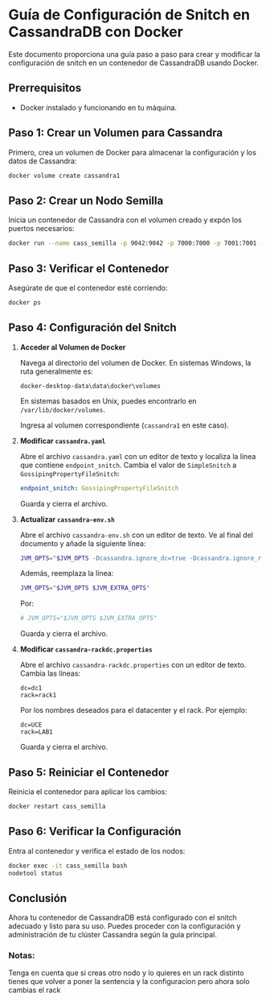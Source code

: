# Guía de Configuración de Snitch en CassandraDB con Docker

Este documento proporciona una guía paso a paso para crear y modificar la configuración de snitch en un contenedor de CassandraDB usando Docker.

## Prerrequisitos

- Docker instalado y funcionando en tu máquina.

## Paso 1: Crear un Volumen para Cassandra

Primero, crea un volumen de Docker para almacenar la configuración y los datos de Cassandra:

```bash
docker volume create cassandra1
```

## Paso 2: Crear un Nodo Semilla

Inicia un contenedor de Cassandra con el volumen creado y expón los puertos necesarios:

```bash
docker run --name cass_semilla -p 9042:9042 -p 7000:7000 -p 7001:7001 -v cassandra1:/etc/cassandra -d cassandra
```

## Paso 3: Verificar el Contenedor

Asegúrate de que el contenedor esté corriendo:

```bash
docker ps
```

## Paso 4: Configuración del Snitch

1. **Acceder al Volumen de Docker**

   Navega al directorio del volumen de Docker. En sistemas Windows, la ruta generalmente es:

   ```plaintext
   docker-desktop-data\data\docker\volumes
   ```

   En sistemas basados en Unix, puedes encontrarlo en `/var/lib/docker/volumes`.

   Ingresa al volumen correspondiente (`cassandra1` en este caso).

2. **Modificar `cassandra.yaml`**

   Abre el archivo `cassandra.yaml` con un editor de texto y localiza la línea que contiene `endpoint_snitch`. Cambia el valor de `SimpleSnitch` a `GossipingPropertyFileSnitch`:

   ```yaml
   endpoint_snitch: GossipingPropertyFileSnitch
   ```

   Guarda y cierra el archivo.

3. **Actualizar `cassandra-env.sh`**

   Abre el archivo `cassandra-env.sh` con un editor de texto. Ve al final del documento y añade la siguiente línea:

   ```bash
   JVM_OPTS="$JVM_OPTS -Dcassandra.ignore_dc=true -Dcassandra.ignore_rack=true"
   ```

   Además, reemplaza la línea:

   ```bash
   JVM_OPTS="$JVM_OPTS $JVM_EXTRA_OPTS"
   ```

   Por:

   ```bash
   # JVM_OPTS="$JVM_OPTS $JVM_EXTRA_OPTS"
   ```

   Guarda y cierra el archivo.

4. **Modificar `cassandra-rackdc.properties`**

   Abre el archivo `cassandra-rackdc.properties` con un editor de texto. Cambia las líneas:

   ```properties
   dc=dc1
   rack=rack1
   ```

   Por los nombres deseados para el datacenter y el rack. Por ejemplo:

   ```properties
   dc=UCE
   rack=LAB1
   ```

   Guarda y cierra el archivo.

## Paso 5: Reiniciar el Contenedor

Reinicia el contenedor para aplicar los cambios:

```bash
docker restart cass_semilla
```

## Paso 6: Verificar la Configuración

Entra al contenedor y verifica el estado de los nodos:

```bash
docker exec -it cass_semilla bash
nodetool status
```

## Conclusión

Ahora tu contenedor de CassandraDB está configurado con el snitch adecuado y listo para su uso. Puedes proceder con la configuración y administración de tu clúster Cassandra según la guía principal.

### Notas: 
Tenga en cuenta que si creas otro nodo y lo quieres en un rack distinto tienes que volver a poner la sentencia y la configuracion pero ahora solo cambias el rack
